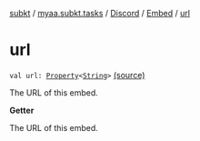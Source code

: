 [subkt](../../../index.md) / [myaa.subkt.tasks](../../index.md) / [Discord](../index.md) / [Embed](index.md) / [url](./url.md)

# url

`val url: `[`Property`](https://docs.gradle.org/current/javadoc/org/gradle/api/provider/Property.html)`<`[`String`](https://kotlinlang.org/api/latest/jvm/stdlib/kotlin/-string/index.html)`>` [(source)](https://github.com/Myaamori/SubKt/blob/0.1.7/src/main/kotlin/myaa/subkt/tasks/discordtask.kt#L264)

The URL of this embed.

**Getter**

The URL of this embed.

